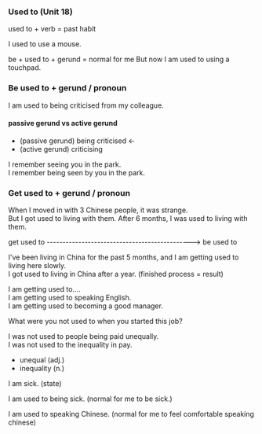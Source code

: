 ### Used to (Unit 18)

used to + verb = past habit

I used to use a mouse.

be + used to + gerund = normal for me
But now I am used to using a touchpad.


### Be used to + gerund / pronoun

I am used to being criticised from my colleague.

#### passive gerund vs active gerund

- (passive gerund) being criticised  <-  
- (active gerund) criticising

I remember seeing you in the park.  
I remember being seen by you in the park.

### Get used to + gerund / pronoun

When I moved in with 3 Chinese people, it was strange.  
But I got used to living with them. 
After 6 months, I was used to living with them.

get used to ----------------------------------------------> be used to


I've been living in China for the past 5 months, and I am getting used to living here slowly.  
I got used to living in China after a year.  (finished process = result)


I am getting used to....  
I am getting used to speaking English.  
I am getting used to becoming a good manager.  


What were you not used to when you started this job?  

I was not used to people being paid unequally.  
I was not used to the inequality in pay.  

- unequal (adj.)
- inequality (n.)

I am sick.  (state)

I am used to being sick.  (normal for me to be sick.)

I am used to speaking Chinese.  (normal for me to feel comfortable speaking chinese)